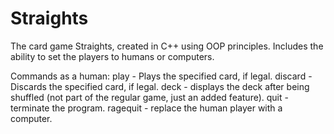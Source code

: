 # Straights
The card game Straights, created in C++ using OOP principles. Includes the ability to set the players to humans or computers.

Commands as a human:
play <card> - Plays the specified card, if legal.
discard <card> - Discards the specified card, if legal.
deck - displays the deck after being shuffled (not part of the regular game, just an added feature).
quit - terminate the program.
ragequit - replace the human player with a computer.
